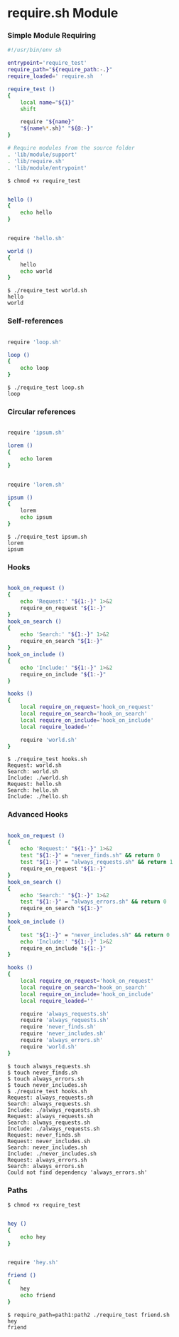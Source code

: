 require.sh Module
=================

### Simple Module Requiring

```sh file require_test
#!/usr/bin/env sh

entrypoint='require_test'
require_path="${require_path:-.}"
require_loaded=' require.sh  '

require_test ()
{
	local name="${1}"
	shift

	require "${name}"
	"${name%*.sh}" "${@:-}"
}

# Require modules from the source folder
. 'lib/module/support'
. 'lib/require.sh'
. 'lib/module/entrypoint'

```

```console test
$ chmod +x require_test
```

```sh file hello.sh

hello () 
{ 
	echo hello 
}
```

```sh file world.sh

require 'hello.sh'

world () 
{ 
	hello
	echo world 
}

```

```console test
$ ./require_test world.sh
hello
world
```

### Self-references

```sh file loop.sh

require 'loop.sh'

loop () 
{ 
	echo loop 
}
```

```console test
$ ./require_test loop.sh
loop
```

### Circular references

```sh file lorem.sh

require 'ipsum.sh'

lorem () 
{ 
	echo lorem 
}
```

```sh file ipsum.sh

require 'lorem.sh'

ipsum () 
{ 
	lorem
	echo ipsum 
}

```


```console test
$ ./require_test ipsum.sh
lorem
ipsum
```

### Hooks

```sh file hooks.sh

hook_on_request ()
{
	echo 'Request:' "${1:-}" 1>&2
	require_on_request "${1:-}"
}
hook_on_search ()
{
	echo 'Search:' "${1:-}" 1>&2
	require_on_search "${1:-}"
}
hook_on_include ()
{
	echo 'Include:' "${1:-}" 1>&2
	require_on_include "${1:-}"
}

hooks () 
{
	local require_on_request='hook_on_request'
	local require_on_search='hook_on_search'
	local require_on_include='hook_on_include'
	local require_loaded=''

	require 'world.sh'
}

```

```console test
$ ./require_test hooks.sh
Request: world.sh
Search: world.sh
Include: ./world.sh
Request: hello.sh
Search: hello.sh
Include: ./hello.sh
```

### Advanced Hooks

```sh file hooks.sh

hook_on_request ()
{
	echo 'Request:' "${1:-}" 1>&2
	test "${1:-}" = "never_finds.sh" && return 0
	test "${1:-}" = "always_requests.sh" && return 1
	require_on_request "${1:-}"
}
hook_on_search ()
{
	echo 'Search:' "${1:-}" 1>&2
	test "${1:-}" = "always_errors.sh" && return 0
	require_on_search "${1:-}"
}
hook_on_include ()
{
	test "${1:-}" = "never_includes.sh" && return 0
	echo 'Include:' "${1:-}" 1>&2
	require_on_include "${1:-}"
}

hooks () 
{
	local require_on_request='hook_on_request'
	local require_on_search='hook_on_search'
	local require_on_include='hook_on_include'
	local require_loaded=''

	require 'always_requests.sh'
	require 'always_requests.sh'
	require 'never_finds.sh'
	require 'never_includes.sh'
	require 'always_errors.sh'
	require 'world.sh'
}

```

```console test
$ touch always_requests.sh
$ touch never_finds.sh
$ touch always_errors.sh
$ touch never_includes.sh
$ ./require_test hooks.sh
Request: always_requests.sh
Search: always_requests.sh
Include: ./always_requests.sh
Request: always_requests.sh
Search: always_requests.sh
Include: ./always_requests.sh
Request: never_finds.sh
Request: never_includes.sh
Search: never_includes.sh
Include: ./never_includes.sh
Request: always_errors.sh
Search: always_errors.sh
Could not find dependency 'always_errors.sh'
```

### Paths

```console test
$ chmod +x require_test
```


```sh file path1/hey.sh

hey () 
{ 
	echo hey 
}
```

```sh file path2/friend.sh

require 'hey.sh'

friend () 
{ 
	hey
	echo friend
}
```

```console test
$ require_path=path1:path2 ./require_test friend.sh
hey
friend
```

